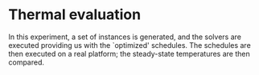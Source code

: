 
# Thermal evaluation

In this experiment, a set of instances is generated, and the solvers are executed providing us with the `optimized' schedules. The schedules are then executed on a real platform; the steady-state temperatures are then compared.
